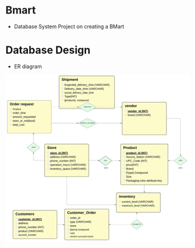 # Bmart
- Database System Project on creating a BMart

# Database Design
- ER diagram

![ER_diagram](design/ER_diagram.jpeg)
